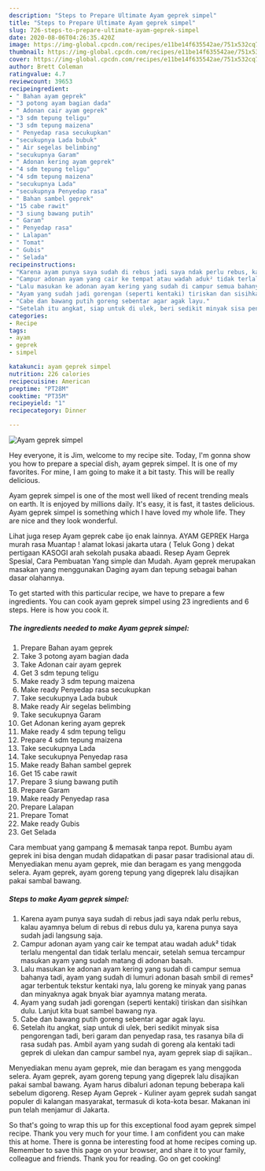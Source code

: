 ```yaml
---
description: "Steps to Prepare Ultimate Ayam geprek simpel"
title: "Steps to Prepare Ultimate Ayam geprek simpel"
slug: 726-steps-to-prepare-ultimate-ayam-geprek-simpel
date: 2020-08-06T04:26:35.420Z
image: https://img-global.cpcdn.com/recipes/e11be14f635542ae/751x532cq70/ayam-geprek-simpel-foto-resep-utama.jpg
thumbnail: https://img-global.cpcdn.com/recipes/e11be14f635542ae/751x532cq70/ayam-geprek-simpel-foto-resep-utama.jpg
cover: https://img-global.cpcdn.com/recipes/e11be14f635542ae/751x532cq70/ayam-geprek-simpel-foto-resep-utama.jpg
author: Brett Coleman
ratingvalue: 4.7
reviewcount: 39653
recipeingredient:
- " Bahan ayam geprek"
- "3 potong ayam bagian dada"
- " Adonan cair ayam geprek"
- "3 sdm tepung teligu"
- "3 sdm tepung maizena"
- " Penyedap rasa secukupkan"
- "secukupnya Lada bubuk"
- " Air segelas belimbing"
- "secukupnya Garam"
- " Adonan kering ayam geprek"
- "4 sdm tepung teligu"
- "4 sdm tepung maizena"
- "secukupnya Lada"
- "secukupnya Penyedap rasa"
- " Bahan sambel geprek"
- "15 cabe rawit"
- "3 siung bawang putih"
- " Garam"
- " Penyedap rasa"
- " Lalapan"
- " Tomat"
- " Gubis"
- " Selada"
recipeinstructions:
- "Karena ayam punya saya sudah di rebus jadi saya ndak perlu rebus, kalau ayamnya belum di rebus di rebus dulu ya, karena punya saya sudah jadi langsung saja."
- "Campur adonan ayam yang cair ke tempat atau wadah aduk² tidak terlalu mengental dan tidak terlalu mencair, setelah semua tercampur masukan ayam yang sudah matang di adonan basah."
- "Lalu masukan ke adonan ayam kering yang sudah di campur semua bahanya tadi, ayam yang sudah di lumuri adonan basah smbil di remes² agar terbentuk tekstur kentaki nya, lalu goreng ke minyak yang panas dan minyaknya agak bnyak biar ayamnya matang merata."
- "Ayam yang sudah jadi gorengan (seperti kentaki) tiriskan dan sisihkan dulu. Lanjut kita buat sambel bawang nya."
- "Cabe dan bawang putih goreng sebentar agar agak layu."
- "Setelah itu angkat, siap untuk di ulek, beri sedikit minyak sisa pengorengan tadi, beri garam dan penyedap rasa, tes rasanya bila di rasa sudah pas. Ambil ayam yang sudah di goreng ala kentaki tadi geprek di ulekan dan campur sambel nya, ayam geprek siap di sajikan.."
categories:
- Recipe
tags:
- ayam
- geprek
- simpel

katakunci: ayam geprek simpel 
nutrition: 226 calories
recipecuisine: American
preptime: "PT28M"
cooktime: "PT35M"
recipeyield: "1"
recipecategory: Dinner

---
```



![Ayam geprek simpel](https://img-global.cpcdn.com/recipes/e11be14f635542ae/751x532cq70/ayam-geprek-simpel-foto-resep-utama.jpg)

Hey everyone, it is Jim, welcome to my recipe site. Today, I'm gonna show you how to prepare a special dish, ayam geprek simpel. It is one of my favorites. For mine, I am going to make it a bit tasty. This will be really delicious.

Ayam geprek simpel is one of the most well liked of recent trending meals on earth. It is enjoyed by millions daily. It's easy, it is fast, it tastes delicious. Ayam geprek simpel is something which I have loved my whole life. They are nice and they look wonderful.

Lihat juga resep Ayam geprek cabe ijo enak lainnya. AYAM GEPREK Harga murah rasa Muantap ! alamat lokasi jakarta utara ( Teluk Gong ) dekat pertigaan KASOGI arah sekolah pusaka abaadi. Resep Ayam Geprek Spesial, Cara Pembuatan Yang simple dan Mudah. Ayam geprek merupakan masakan yang menggunakan Daging ayam dan tepung sebagai bahan dasar olahannya.


To get started with this particular recipe, we have to prepare a few ingredients. You can cook ayam geprek simpel using 23 ingredients and 6 steps. Here is how you cook it.

<!--inarticleads1-->

##### The ingredients needed to make Ayam geprek simpel:

1. Prepare  Bahan ayam geprek
1. Take 3 potong ayam bagian dada
1. Take  Adonan cair ayam geprek
1. Get 3 sdm tepung teligu
1. Make ready 3 sdm tepung maizena
1. Make ready  Penyedap rasa secukupkan
1. Take secukupnya Lada bubuk
1. Make ready  Air segelas belimbing
1. Take secukupnya Garam
1. Get  Adonan kering ayam geprek
1. Make ready 4 sdm tepung teligu
1. Prepare 4 sdm tepung maizena
1. Take secukupnya Lada
1. Take secukupnya Penyedap rasa
1. Make ready  Bahan sambel geprek
1. Get 15 cabe rawit
1. Prepare 3 siung bawang putih
1. Prepare  Garam
1. Make ready  Penyedap rasa
1. Prepare  Lalapan
1. Prepare  Tomat
1. Make ready  Gubis
1. Get  Selada


Cara membuat yang gampang &amp; memasak tanpa repot. Bumbu ayam geprek ini bisa dengan mudah didapatkan di pasar pasar tradisional atau di. Menyediakan menu ayam geprek, mie dan beragam es yang menggoda selera. Ayam geprek, ayam goreng tepung yang digeprek lalu disajikan pakai sambal bawang. 

<!--inarticleads2-->

##### Steps to make Ayam geprek simpel:

1. Karena ayam punya saya sudah di rebus jadi saya ndak perlu rebus, kalau ayamnya belum di rebus di rebus dulu ya, karena punya saya sudah jadi langsung saja.
1. Campur adonan ayam yang cair ke tempat atau wadah aduk² tidak terlalu mengental dan tidak terlalu mencair, setelah semua tercampur masukan ayam yang sudah matang di adonan basah.
1. Lalu masukan ke adonan ayam kering yang sudah di campur semua bahanya tadi, ayam yang sudah di lumuri adonan basah smbil di remes² agar terbentuk tekstur kentaki nya, lalu goreng ke minyak yang panas dan minyaknya agak bnyak biar ayamnya matang merata.
1. Ayam yang sudah jadi gorengan (seperti kentaki) tiriskan dan sisihkan dulu. Lanjut kita buat sambel bawang nya.
1. Cabe dan bawang putih goreng sebentar agar agak layu.
1. Setelah itu angkat, siap untuk di ulek, beri sedikit minyak sisa pengorengan tadi, beri garam dan penyedap rasa, tes rasanya bila di rasa sudah pas. Ambil ayam yang sudah di goreng ala kentaki tadi geprek di ulekan dan campur sambel nya, ayam geprek siap di sajikan..


Menyediakan menu ayam geprek, mie dan beragam es yang menggoda selera. Ayam geprek, ayam goreng tepung yang digeprek lalu disajikan pakai sambal bawang. Ayam harus dibaluri adonan tepung beberapa kali sebelum digoreng. Resep Ayam Geprek - Kuliner ayam geprek sudah sangat populer di kalangan masyarakat, termasuk di kota-kota besar. Makanan ini pun telah menjamur di Jakarta. 

So that's going to wrap this up for this exceptional food ayam geprek simpel recipe. Thank you very much for your time. I am confident you can make this at home. There is gonna be interesting food at home recipes coming up. Remember to save this page on your browser, and share it to your family, colleague and friends. Thank you for reading. Go on get cooking!
